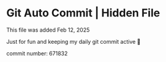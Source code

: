 # Git Auto Commit | Hidden File

This file was added Feb 12, 2025

Just for fun and keeping my daily git commit active 🤪

commit number: 671832
